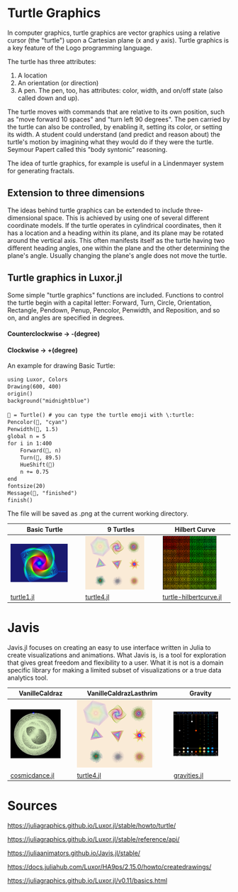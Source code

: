 # Turtle Graphics
In computer graphics, turtle graphics are vector graphics using a relative cursor (the "turtle") upon a Cartesian plane (x and y axis). Turtle graphics is a key feature of the Logo programming language.

The turtle has three attributes: 
1. A location
2. An orientation (or direction)
3. A pen. The pen, too, has attributes: color, width, and on/off state (also called down and up). 

The turtle moves with commands that are relative to its own position, such as "move forward 10 spaces" and "turn left 90 degrees". The pen carried by the turtle can also be controlled, by enabling it, setting its color, or setting its width. A student could understand (and predict and reason about) the turtle's motion by imagining what they would do if they were the turtle. Seymour Papert called this "body syntonic" reasoning. 

The idea of turtle graphics, for example is useful in a Lindenmayer system for generating fractals. 

## Extension to three dimensions
The ideas behind turtle graphics can be extended to include three-dimensional space. This is achieved by using one of several different coordinate models. If the turtle operates in cylindrical coordinates, then it has a location and a heading within its plane, and its plane may be rotated around the vertical axis. This often manifests itself as the turtle having two different heading angles, one within the plane and the other determining the plane's angle. Usually changing the plane's angle does not move the turtle. 

## Turtle graphics in Luxor.jl
Some simple "turtle graphics" functions are included. Functions to control the turtle begin with a capital letter: Forward, Turn, Circle, Orientation, Rectangle, Pendown, Penup, Pencolor, Penwidth, and Reposition, and so on, and angles are specified in degrees.

#### Counterclockwise -> -(degree)
#### Clockwise -> +(degree)

An example for drawing Basic Turtle:
```
using Luxor, Colors
Drawing(600, 400)
origin()
background("midnightblue")

🐢 = Turtle() # you can type the turtle emoji with \:turtle:
Pencolor(🐢, "cyan")
Penwidth(🐢, 1.5)
global n = 5
for i in 1:400
    Forward(🐢, n)
    Turn(🐢, 89.5)
    HueShift(🐢)
    n += 0.75
end
fontsize(20)
Message(🐢, "finished")
finish()
```
The file will be saved as .png at the current working directory.


| Basic Turtle | 9 Turtles | Hilbert Curve |
| ------------- | ------------- | ------------- |
| <img src="https://github.com/glanzkaiser/glanzshamzs/blob/main/Julia/images/turtle1.png" width="83%"> | <img src="https://github.com/glanzkaiser/glanzshamzs/blob/main/Julia/images/turtle2.png" width="83%"> | <img src="https://github.com/glanzkaiser/glanzshamzs/blob/main/Julia/images/turtle3.png" width="83%"> | 
| <a href="https://github.com/glanzkaiser/glanzshamzs/blob/main/Julia/Animations/turtle1.jl">turtle1.jl</a> | <a href="https://github.com/glanzkaiser/glanzshamzs/blob/main/Julia/Animations/turtle4.jl">turtle4.jl</a> | <a href="https://github.com/glanzkaiser/glanzshamzs/blob/main/Julia/Animations/turtle-hilbertcurve.jl">turtle-hilbertcurve.jl</a> | 

# Javis
Javis.jl focuses on creating an easy to use interface written in Julia to create visualizations and animations. What Javis is, is a tool for exploration that gives great freedom and flexibility to a user. What it is not is a domain specific library for making a limited subset of visualizations or a true data analytics tool.

| VanilleCaldraz | VanilleCaldrazLasthrim | Gravity |
| ------------- | ------------- | ------------- |
| <img src="https://github.com/glanzkaiser/glanzshamzs/blob/main/Julia/images/vanillecaldraz.png" width="83%"> | <img src="https://github.com/glanzkaiser/glanzshamzs/blob/main/Julia/images/turtle2.png" width="83%"> | <img src="https://github.com/glanzkaiser/glanzshamzs/blob/main/Julia/images/gravity.png" width="83%"> | 
| <a href="https://github.com/glanzkaiser/glanzshamzs/blob/main/Julia/Animations/cosmicdance.jl">cosmicdance.jl</a> | <a href="https://github.com/glanzkaiser/glanzshamzs/blob/main/Julia/Animations/turtle4.jl">turtle4.jl</a> | <a href="https://github.com/glanzkaiser/glanzshamzs/blob/main/Julia/Animations/gravities.jl">gravities.jl</a> | 

# Sources
https://juliagraphics.github.io/Luxor.jl/stable/howto/turtle/

https://juliagraphics.github.io/Luxor.jl/stable/reference/api/

https://juliaanimators.github.io/Javis.jl/stable/

https://docs.juliahub.com/Luxor/HA9ps/2.15.0/howto/createdrawings/

https://juliagraphics.github.io/Luxor.jl/v0.11/basics.html

